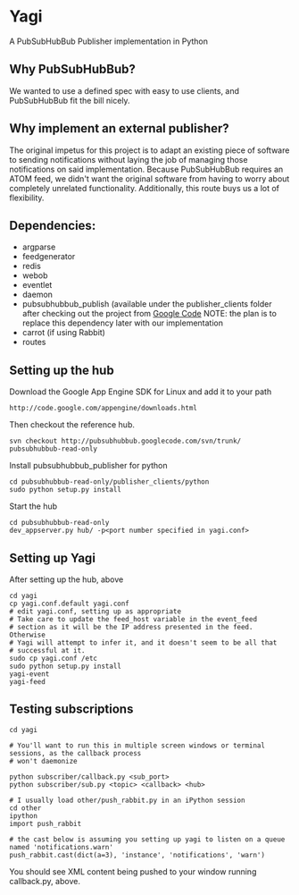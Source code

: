 # Yagi

A PubSubHubBub Publisher implementation in Python

## Why PubSubHubBub?

We wanted to use a defined spec with easy to use clients, and PubSubHubBub fit
the bill nicely. 

## Why implement an external publisher?

The original impetus for this project is to adapt an existing piece of
software to sending notifications without laying the job of managing those
notifications on said implementation. Because PubSubHubBub requires an ATOM
feed, we didn\'t want the original software from having to worry about
completely unrelated functionality. Additionally, this route buys us a
lot of flexibility.

## Dependencies:

* argparse
* feedgenerator
* redis
* webob
* eventlet
* daemon
* pubsubhubbub_publish (available under the publisher_clients folder after checking out the project from [Google Code](http://code.google.com/p/pubsubhubbub/source/checkout) NOTE: the plan is to replace this dependency later with our implementation
* carrot (if using Rabbit)
* routes

## Setting up the hub

Download the Google App Engine SDK for Linux and add it to your path

    http://code.google.com/appengine/downloads.html

Then checkout the reference hub.

    svn checkout http://pubsubhubbub.googlecode.com/svn/trunk/ pubsubhubbub-read-only

Install pubsubhubbub_publisher for python

    cd pubsubhubbub-read-only/publisher_clients/python
    sudo python setup.py install

Start the hub

    cd pubsubhubbub-read-only
    dev_appserver.py hub/ -p<port number specified in yagi.conf>

## Setting up Yagi

After setting up the hub, above

    cd yagi
    cp yagi.conf.default yagi.conf
    # edit yagi.conf, setting up as appropriate
    # Take care to update the feed_host variable in the event_feed
    # section as it will be the IP address presented in the feed. Otherwise
    # Yagi will attempt to infer it, and it doesn't seem to be all that
    # successful at it.
    sudo cp yagi.conf /etc
    sudo python setup.py install
    yagi-event
    yagi-feed

## Testing subscriptions

    cd yagi

    # You'll want to run this in multiple screen windows or terminal sessions, as the callback process
    # won't daemonize

    python subscriber/callback.py <sub_port>
    python subscriber/sub.py <topic> <callback> <hub>

    # I usually load other/push_rabbit.py in an iPython session
    cd other
    ipython
    import push_rabbit

    # the cast below is assuming you setting up yagi to listen on a queue named 'notifications.warn'
    push_rabbit.cast(dict(a=3), 'instance', 'notifications', 'warn')

You should see XML content being pushed to your window running callback.py, above.

